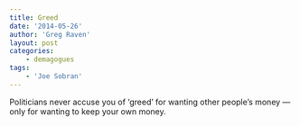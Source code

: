 ```yaml
---
title: Greed
date: '2014-05-26'
author: 'Greg Raven'
layout: post
categories:
    - demagogues
tags:
    - 'Joe Sobran'
---
```


Politicians never accuse you of ‘greed’ for wanting other people’s money — only for wanting to keep your own money.